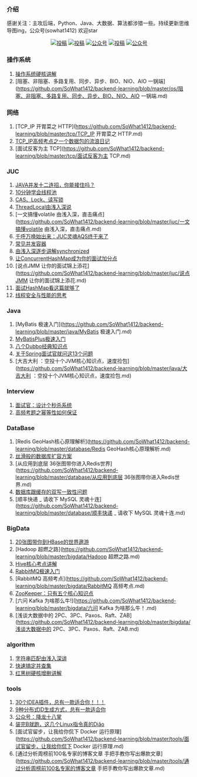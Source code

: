 ### 介绍
感谢关注：主攻后端，Python、Java、大数据、算法都涉猎一些。持续更新思维导图ing，公众号(sowhat1412) 欢迎star
<p align="center">
  <a href="https://sowhat.blog.csdn.net/"><img src="https://img.shields.io/badge/csdn-CSDN-red.svg" alt="投稿"></a>
  <a href="https://www.toutiao.com/c/user/token/MS4wLjABAAAAiUGccqz9l2qXJnSA9_otSJNJqPK6fKOcRdVCdod61mg/"><img src="https://img.shields.io/badge/toutiao-头条-9cf" alt="投稿"></a>
  <a href="https://juejin.im/user/993614244094391"><img src="https://img.shields.io/badge/juejin-掘金-blue.svg" alt="公众号"></a>
  <a href="https://www.zhihu.com/people/sowhat1412"><img src="https://img.shields.io/badge/zhihu-知乎-informational" alt="投稿"></a>
  <a href="#公众号"><img src="https://img-blog.csdnimg.cn/2020040118352485.gif" alt="公众号"></a>
</p>

### 操作系统

1. [操作系统硬核讲解](https://github.com/SoWhat1412/backend-learning/blob/master/os/操作系统硬核讲解.md)
2. [阻塞、非阻塞、多路复用、同步、异步、BIO、NIO、AIO 一锅端](https://github.com/SoWhat1412/backend-learning/blob/master/os/阻塞、非阻塞、多路复用、同步、异步、BIO、NIO、AIO 一锅端.md)



### 网络

1. [TCP_IP 开胃菜之 HTTP](https://github.com/SoWhat1412/backend-learning/blob/master/tcp/TCP_IP 开胃菜之 HTTP.md)
2. [TCP_IP高频考点之一个数据包的流浪日记](https://github.com/SoWhat1412/backend-learning/blob/master/tcp/TCP_IP高频考点之一个数据包的流浪日记.md)
3. [面试反客为主 TCP](https://github.com/SoWhat1412/backend-learning/blob/master/tcp/面试反客为主 TCP.md)



### JUC

1. [JAVA并发十二连招，你能接住吗？](https://github.com/SoWhat1412/backend-learning/blob/master/juc/JAVA并发十二连招，你能接住吗？.md)
2. [10分钟学会线程池](https://github.com/SoWhat1412/backend-learning/blob/master/juc/10分钟学会线程池.md)
3. [CAS、Lock、读写锁](https://github.com/SoWhat1412/backend-learning/blob/master/juc/CAS、Lock、读写锁.md)
4. [ThreadLocal由浅入深说](https://github.com/SoWhat1412/backend-learning/blob/master/juc/ThreadLocal由浅入深说.md)
5. [一文搞懂volatile 由浅入深，直击痛点](https://github.com/SoWhat1412/backend-learning/blob/master/juc/一文搞懂volatile 由浅入深，直击痛点.md)
6. [千呼万唤始出来：JUC灵魂AQS终于来了](https://github.com/SoWhat1412/backend-learning/blob/master/juc/千呼万唤始出来：JUC灵魂AQS终于来了.md)
7. [常见并发容器](https://github.com/SoWhat1412/backend-learning/blob/master/juc/常见并发容器.md)
8. [由浅入深逐步讲解synchronized](https://github.com/SoWhat1412/backend-learning/blob/master/juc/由浅入深逐步讲解synchronized.md)
9. [让ConcurrentHashMap成为你的面试加分点](https://github.com/SoWhat1412/backend-learning/blob/master/juc/让ConcurrentHashMap成为你的面试加分点.md)
10. [说点JMM 让你的面试锦上添花](https://github.com/SoWhat1412/backend-learning/blob/master/juc/说点JMM 让你的面试锦上添花.md)
11. [面试HashMap看这篇就够了](https://github.com/SoWhat1412/backend-learning/blob/master/juc/面试HashMap看这篇就够了.md)
12. [线程安全与性能的思考](https://github.com/SoWhat1412/backend-learning/blob/master/juc/线程安全与性能的思考.md)

### Java

1. [MyBatis 极速入门](https://github.com/SoWhat1412/backend-learning/blob/master/java/MyBatis 极速入门.md)
2. [MyBatisPlus极速入门](https://github.com/SoWhat1412/backend-learning/blob/master/java/MyBatisPlus极速入门.md)
3. [八个Dubbo经典知识点](https://github.com/SoWhat1412/backend-learning/blob/master/java/八个Dubbo经典知识点.md)
4. [关于Spring面试官就问这13个问题](https://github.com/SoWhat1412/backend-learning/blob/master/java/关于Spring面试官就问这13个问题.md)
5. [大吉大利 ：空投十个JVM核心知识点，速度捡包](https://github.com/SoWhat1412/backend-learning/blob/master/java/大吉大利 ：空投十个JVM核心知识点，速度捡包.md)



### Interview

1. [面试官：设计个秒杀系统](https://github.com/SoWhat1412/backend-learning/blob/master/interview/面试官：设计个秒杀系统.md)
2. [高频考题之幂等性如何保证](https://github.com/SoWhat1412/backend-learning/blob/master/interview/高频考题之幂等性如何保证.md)



### DataBase

1. [Redis GeoHash核心原理解析](https://github.com/SoWhat1412/backend-learning/blob/master/database/Redis GeoHash核心原理解析.md)
2. [丝滑般的数据库扩容方案](https://github.com/SoWhat1412/backend-learning/blob/master/database/丝滑般的数据库扩容方案.md)
3. [从应用到底层 36张图带你进入Redis世界](https://github.com/SoWhat1412/backend-learning/blob/master/database/从应用到底层 36张图带你进入Redis世界.md)
4. [数据库跟缓存的双写一致性问题](https://github.com/SoWhat1412/backend-learning/blob/master/database/数据库跟缓存的双写一致性问题.md)
5. [顺丰快递 _ 请收下 MySQL 灵魂十连](https://github.com/SoWhat1412/backend-learning/blob/master/database/顺丰快递 _ 请收下 MySQL 灵魂十连.md)

### BigData

1. [20张图带你到HBase的世界遨游](https://github.com/SoWhat1412/backend-learning/blob/master/bigdata/20张图带你到HBase的世界遨游.md)
2. [Hadoop 超燃之路](https://github.com/SoWhat1412/backend-learning/blob/master/bigdata/Hadoop 超燃之路.md)
3. [Hive核心考点讲解](https://github.com/SoWhat1412/backend-learning/blob/master/bigdata/Hive核心考点讲解.md)
4. [RabbitMQ极速入门](https://github.com/SoWhat1412/backend-learning/blob/master/bigdata/RabbitMQ极速入门.md)
5. [RabbitMQ 高频考点](https://github.com/SoWhat1412/backend-learning/blob/master/bigdata/RabbitMQ 高频考点.md)
6. [ZooKeeper：只有五个核心知识点](https://github.com/SoWhat1412/backend-learning/blob/master/bigdata/ZooKeeper：只有五个核心知识点.md)
7. [六问 Kafka 为啥那么牛!](https://github.com/SoWhat1412/backend-learning/blob/master/bigdata/六问 Kafka 为啥那么牛！.md)
8. [浅谈大数据中的 2PC、3PC、Paxos、Raft、ZAB](https://github.com/SoWhat1412/backend-learning/blob/master/bigdata/浅谈大数据中的 2PC、3PC、Paxos、Raft、ZAB.md)



### **algorithm**

1. [字符串匹配由浅入深讲](https://github.com/SoWhat1412/backend-learning/blob/master/algorithm/字符串匹配由浅入深讲.md)
2. [快速搞定并查集](https://github.com/SoWhat1412/backend-learning/blob/master/algorithm/快速搞定并查集.md)
3. [红黑树硬核增删讲解](https://github.com/SoWhat1412/backend-learning/blob/master/algorithm/红黑树硬核增删讲解.md)

### tools

1. [30个IDEA插件，总有一款适合你！！！](https://github.com/SoWhat1412/backend-learning/blob/master/tools/30个IDEA插件，总有一款适合你！！！.md)
2. [9种分布式ID生成方式，总有一款适合你](https://github.com/SoWhat1412/backend-learning/blob/master/tools/9种分布式ID生成方式，总有一款适合你.md)
3. [公众号：降龙十八掌](https://github.com/SoWhat1412/backend-learning/blob/master/tools/公众号：降龙十八掌.md)
4. [装完B就跑，这几个Linux指令真的Diǎo](https://github.com/SoWhat1412/backend-learning/blob/master/tools/装完B就跑，这几个Linux指令真的Diǎo.md)
5. [面试官留步，让我给你侃下 Docker 运行原理](https://github.com/SoWhat1412/backend-learning/blob/master/tools/面试官留步，让我给你侃下 Docker 运行原理.md)
6. [通过分析周榜前100名专家的博客文章 手把手教你写出爆款文章](https://github.com/SoWhat1412/backend-learning/blob/master/tools/通过分析周榜前100名专家的博客文章 手把手教你写出爆款文章.md)

